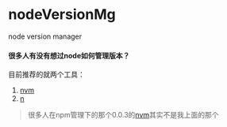 nodeVersionMg
=============

node version manager


#### 很多人有没有想过node如何管理版本？

目前推荐的就两个工具：

1. [nvm](https://github.com/creationix/nvm)
2. [n](https://github.com/visionmedia/n) 

> 很多人在npm管理下的那个0.0.3的[nvm](https://www.npmjs.org/package/nvm)其实不是我上面的那个